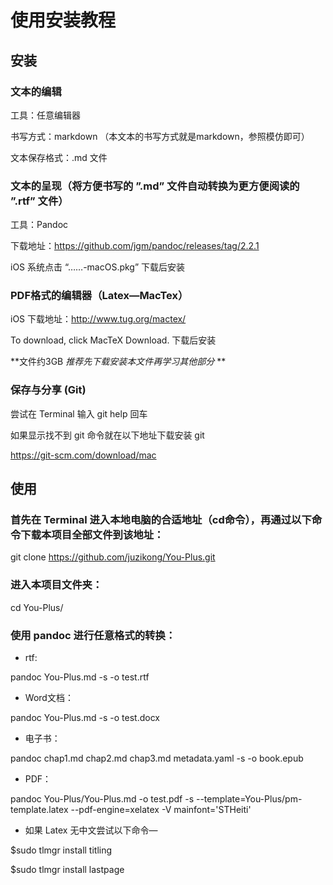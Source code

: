 # 使用安装教程

## 安装

### 文本的编辑

工具：任意编辑器

书写方式：markdown （本文本的书写方式就是markdown，参照模仿即可）

文本保存格式：.md 文件

### 文本的呈现（将方便书写的 ”.md” 文件自动转换为更方便阅读的 ”.rtf” 文件）

工具：Pandoc

下载地址：<https://github.com/jgm/pandoc/releases/tag/2.2.1>

iOS 系统点击 “……-macOS.pkg” 下载后安装

### PDF格式的编辑器（Latex—MacTex）

iOS 下载地址：<http://www.tug.org/mactex/>

To download, click MacTeX Download. 下载后安装

**文件约3GB *推荐先下载安装本文件再学习其他部分* **

### 保存与分享 (Git)

尝试在 Terminal 输入 git help 回车

如果显示找不到 git 命令就在以下地址下载安装 git

<https://git-scm.com/download/mac>

## 使用

### 首先在 Terminal 进入本地电脑的合适地址（cd命令），再通过以下命令下载本项目全部文件到该地址：

git clone https://github.com/juzikong/You-Plus.git

### 进入本项目文件夹：

cd You-Plus/

### 使用 pandoc 进行任意格式的转换：

* rtf:

pandoc You-Plus.md -s -o test.rtf

* Word文档：

pandoc You-Plus.md -s -o test.docx

* 电子书：

pandoc chap1.md chap2.md chap3.md metadata.yaml -s -o book.epub

* PDF：

pandoc You-Plus/You-Plus.md -o test.pdf -s --template=You-Plus/pm-template.latex --pdf-engine=xelatex -V mainfont='STHeiti'

* 如果 Latex 无中文尝试以下命令—

$sudo tlmgr install titling

$sudo tlmgr install lastpage

